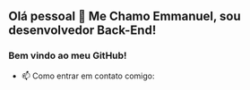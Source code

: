 ## Olá pessoal 👋 Me Chamo Emmanuel, sou desenvolvedor Back-End!
### Bem vindo ao meu GitHub!

- 📫 Como entrar em contato comigo: 
